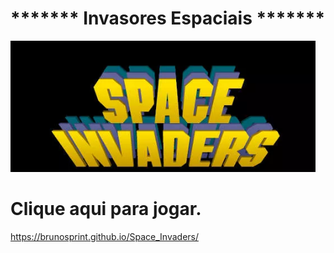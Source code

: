 # ******* Invasores Espaciais *******
![Invasores Espaciais](spaceinvaders.png)  
# Clique aqui para jogar.
https://brunosprint.github.io/Space_Invaders/
